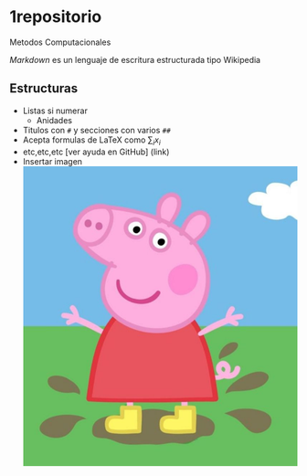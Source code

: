 # 1repositorio
Metodos Computacionales

_Markdown_ es un lenguaje de escritura estructurada tipo Wikipedia

## Estructuras
* Listas si numerar
  * Anidades
* Titulos con `#` y secciones con varios `##`
* Acepta formulas de LaTeX como $\sum_ix_i$
* etc,etc,etc [ver ayuda en GitHub] (link)
* Insertar imagen ![Pepa](./pepita.jpg)
